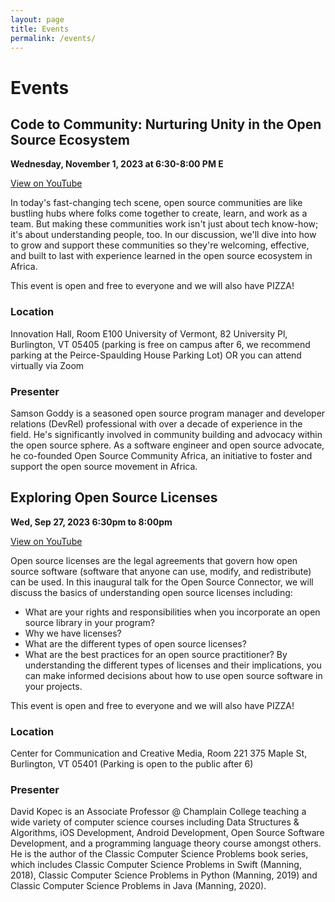 ```yaml
---
layout: page
title: Events
permalink: /events/
---
```

# Events
## Code to Community: Nurturing Unity in the Open Source Ecosystem

**Wednesday, November 1, 2023 at 6:30-8:00 PM E**

[View on YouTube](https://youtu.be/GCVu76eQmWc)

In today's fast-changing tech scene, open source communities are like bustling hubs where folks come together to create, learn, and work as a team. But making these communities work isn't just about tech know-how; it's about understanding people, too. In our discussion, we'll dive into how to grow and support these communities so they're welcoming, effective, and built to last with experience learned in the open source ecosystem in Africa.

This event is open and free to everyone and we will also have PIZZA!

### Location

Innovation Hall, Room E100
University of Vermont, 82 University Pl, Burlington, VT 05405
(parking is free on campus after 6, we recommend parking at the Peirce-Spaulding House Parking Lot)
OR
you can attend virtually via Zoom

### Presenter
Samson Goddy is a seasoned open source program manager and developer relations (DevRel) professional with over a decade of experience in the field. He's significantly involved in community building and advocacy within the open source sphere. As a software engineer and open source advocate, he co-founded Open Source Community Africa, an initiative to foster and support the open source movement in Africa.


## Exploring Open Source Licenses

**Wed, Sep 27, 2023 6:30pm to 8:00pm**

[View on YouTube](https://youtu.be/rtS8tUccATI?si=FosJCAb4shoXLLrV)

Open source licenses are the legal agreements that govern how open source software (software that anyone can use, modify, and redistribute) can be used. In this inaugural talk for the Open Source Connector, we will discuss the basics of understanding open source licenses including:
* What are your rights and responsibilities when you incorporate an open source library in your program?
* Why we have licenses?
* What are the different types of open source licenses?
* What are the best practices for an open source practitioner?
By understanding the different types of licenses and their implications, you can make informed decisions about how to use open source software in your projects.

This event is open and free to everyone and we will also have PIZZA!

### Location

Center for Communication and Creative Media, Room 221
375 Maple St, Burlington, VT 05401
(Parking is open to the public after 6)

### Presenter
David Kopec is an Associate Professor @ Champlain College teaching a wide variety of computer science courses including Data Structures & Algorithms, iOS Development, Android Development, Open Source Software Development, and a programming language theory course amongst others. He is the author of the Classic Computer Science Problems book series, which includes Classic Computer Science Problems in Swift (Manning, 2018), Classic Computer Science Problems in Python (Manning, 2019) and Classic Computer Science Problems in Java (Manning, 2020).

